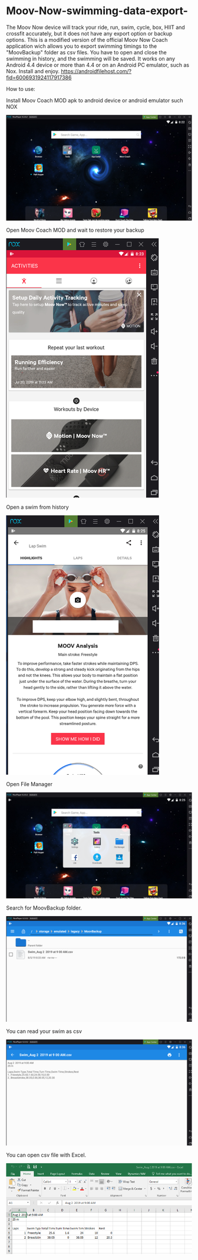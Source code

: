 # Moov-Now-swimming-data-export-
The Moov Now  device will track your ride, run, swim, cycle, box, HIIT and crossfit accurately, but it does not have any export option or backup options. This is a modified version of the official Moov Now Coach application wich allows you to export swimming timings to the "MoovBackup" folder as csv files. You have to open and close the swimming in history, and the swimming will be saved. It works on any Android 4.4 device or more than 4.4 or on an Android PC emulator, such as Nox. 
Install and enjoy.
https://androidfilehost.com/?fid=6006931924117917386

How to use:

Install Moov Coach MOD apk to android device or android emulator such NOX

![alt text](https://github.com/uM0d/Moov-Now-swimming-data-export/blob/master/1.png)

Open Moov Coach MOD and wait to restore your backup

![alt text](https://github.com/uM0d/Moov-Now-swimming-data-export/blob/master/2.png)

Open a swim from history

![alt text](https://github.com/uM0d/Moov-Now-swimming-data-export/blob/master/3.png)

Open File Manager

![alt text](https://github.com/uM0d/Moov-Now-swimming-data-export/blob/master/4.png)

Search for MoovBackup folder.

![alt text](https://github.com/uM0d/Moov-Now-swimming-data-export/blob/master/5.png)

You can read your swim as csv

![alt text](https://github.com/uM0d/Moov-Now-swimming-data-export/blob/master/6.png)

You can open csv file with Excel.

![alt text](https://github.com/uM0d/Moov-Now-swimming-data-export/blob/master/7.png)
